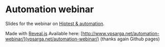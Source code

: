 Automation webinar
==================

Slides for the webinar on [Hiptest & automation](http://www.hiptest.net).

Made with [Reveal.js](http://lab.hakim.se/reveal-js/#/)
Available here: [http://www.vpsarga.net/automation-webinar/](vpsarga.net/automation-webinar/) (thanks again Github pages)